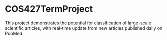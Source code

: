 # COS427TermProject
This project demonstrates the potential for classification of large-scale scientific articles, with  real-time update from new articles published daily on PubMed.
